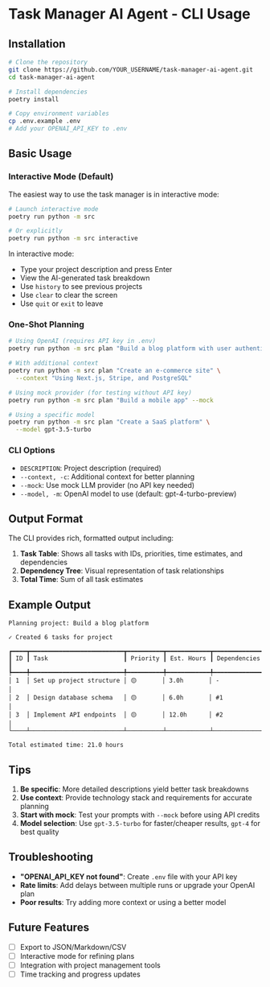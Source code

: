 # Task Manager AI Agent - CLI Usage

## Installation

```bash
# Clone the repository
git clone https://github.com/YOUR_USERNAME/task-manager-ai-agent.git
cd task-manager-ai-agent

# Install dependencies
poetry install

# Copy environment variables
cp .env.example .env
# Add your OPENAI_API_KEY to .env
```

## Basic Usage

### Interactive Mode (Default)

The easiest way to use the task manager is in interactive mode:

```bash
# Launch interactive mode
poetry run python -m src

# Or explicitly
poetry run python -m src interactive
```

In interactive mode:
- Type your project description and press Enter
- View the AI-generated task breakdown
- Use `history` to see previous projects
- Use `clear` to clear the screen
- Use `quit` or `exit` to leave

### One-Shot Planning

```bash
# Using OpenAI (requires API key in .env)
poetry run python -m src plan "Build a blog platform with user authentication"

# With additional context
poetry run python -m src plan "Create an e-commerce site" \
  --context "Using Next.js, Stripe, and PostgreSQL"

# Using mock provider (for testing without API key)
poetry run python -m src plan "Build a mobile app" --mock

# Using a specific model
poetry run python -m src plan "Create a SaaS platform" \
  --model gpt-3.5-turbo
```

### CLI Options

- `DESCRIPTION`: Project description (required)
- `--context, -c`: Additional context for better planning
- `--mock`: Use mock LLM provider (no API key needed)
- `--model, -m`: OpenAI model to use (default: gpt-4-turbo-preview)

## Output Format

The CLI provides rich, formatted output including:

1. **Task Table**: Shows all tasks with IDs, priorities, time estimates, and dependencies
2. **Dependency Tree**: Visual representation of task relationships
3. **Total Time**: Sum of all task estimates

## Example Output

```
Planning project: Build a blog platform

✓ Created 6 tasks for project

┏━━━━┳━━━━━━━━━━━━━━━━━━━━━━━━━━┳━━━━━━━━━━┳━━━━━━━━━━━━┳━━━━━━━━━━━━━━┓
┃ ID ┃ Task                     ┃ Priority ┃ Est. Hours ┃ Dependencies ┃
┡━━━━╇━━━━━━━━━━━━━━━━━━━━━━━━━━╇━━━━━━━━━━╇━━━━━━━━━━━━╇━━━━━━━━━━━━━━┩
│ 1  │ Set up project structure │ 🟡       │ 3.0h       │ -            │
│ 2  │ Design database schema   │ 🟡       │ 6.0h       │ #1           │
│ 3  │ Implement API endpoints  │ 🟡       │ 12.0h      │ #2           │
└────┴──────────────────────────┴──────────┴────────────┴──────────────┘

Total estimated time: 21.0 hours
```

## Tips

1. **Be specific**: More detailed descriptions yield better task breakdowns
2. **Use context**: Provide technology stack and requirements for accurate planning
3. **Start with mock**: Test your prompts with `--mock` before using API credits
4. **Model selection**: Use `gpt-3.5-turbo` for faster/cheaper results, `gpt-4` for best quality

## Troubleshooting

- **"OPENAI_API_KEY not found"**: Create `.env` file with your API key
- **Rate limits**: Add delays between multiple runs or upgrade your OpenAI plan
- **Poor results**: Try adding more context or using a better model

## Future Features

- [ ] Export to JSON/Markdown/CSV
- [ ] Interactive mode for refining plans
- [ ] Integration with project management tools
- [ ] Time tracking and progress updates